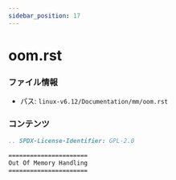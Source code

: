 ```yaml
---
sidebar_position: 17
---
```

# oom.rst

### ファイル情報

- パス: `linux-v6.12/Documentation/mm/oom.rst`

### コンテンツ

```rst
.. SPDX-License-Identifier: GPL-2.0

======================
Out Of Memory Handling
======================

```
